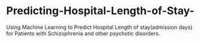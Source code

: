 # Predicting-Hospital-Length-of-Stay-
Using Machine Learning to Predict Hospital Length of stay(admission days) for Patients with Schizophrenia and other psychotic disorders.
